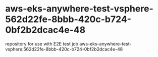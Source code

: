# aws-eks-anywhere-test-vsphere-562d22fe-8bbb-420c-b724-0bf2b2dcac4e-48
repository for use with E2E test job aws-eks-anywhere-test-vsphere:562d22fe-8bbb-420c-b724-0bf2b2dcac4e-48
